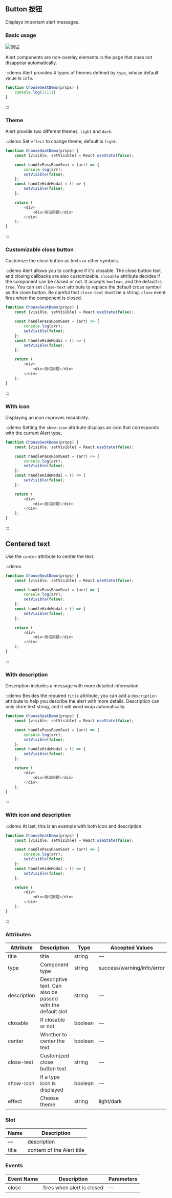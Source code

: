 ## Button 按钮

Displays important alert messages.

### Basic usage


![测试](/images/noExpert.png)

Alert components are non-overlay elements in the page that does not disappear automatically.

:::demo Alert provides 4 types of themes defined by `type`, whose default value is `info`.

```js
function ChooseSeatDemo(props) {
    console.log(11111)
}
```

:::

### Theme

Alert provide two different themes, `light` and `dark`.

:::demo Set `effect` to change theme, default is `light`.

```js
function ChooseSeatDemo(props) {
    const [visible, setVisible] = React.useState(false);

    const handlePassRoomSeat = (arr) => {
        console.log(arr);
        setVisible(false);
    };
    const handleHideModal = () => {
        setVisible(false);
    };

    return (
        <div>
            <div>测试问题</div>
        </div>
    );
}
```

:::

### Customizable close button

Customize the close button as texts or other symbols.

:::demo Alert allows you to configure if it's closable. The close button text and closing callbacks are also customizable. `closable` attribute decides if the component can be closed or not. It accepts `boolean`, and the default is `true`. You can set `close-text` attribute to replace the default cross symbol as the close button. Be careful that `close-text` must be a string. `close` event fires when the component is closed.

```js
function ChooseSeatDemo(props) {
    const [visible, setVisible] = React.useState(false);

    const handlePassRoomSeat = (arr) => {
        console.log(arr);
        setVisible(false);
    };
    const handleHideModal = () => {
        setVisible(false);
    };

    return (
        <div>
            <div>测试问题</div>
        </div>
    );
}
```

:::

### With icon

Displaying an icon improves readability.

:::demo Setting the `show-icon` attribute displays an icon that corresponds with the current Alert type.

```js
function ChooseSeatDemo(props) {
    const [visible, setVisible] = React.useState(false);

    const handlePassRoomSeat = (arr) => {
        console.log(arr);
        setVisible(false);
    };
    const handleHideModal = () => {
        setVisible(false);
    };

    return (
        <div>
            <div>测试问题</div>
        </div>
    );
}
```

:::

## Centered text

Use the `center` attribute to center the text.

:::demo

```js
function ChooseSeatDemo(props) {
    const [visible, setVisible] = React.useState(false);

    const handlePassRoomSeat = (arr) => {
        console.log(arr);
        setVisible(false);
    };
    const handleHideModal = () => {
        setVisible(false);
    };

    return (
        <div>
            <div>测试问题</div>
        </div>
    );
}
```

:::

### With description

Description includes a message with more detailed information.

:::demo Besides the required `title` attribute, you can add a `description` attribute to help you describe the alert with more details. Description can only store text string, and it will word wrap automatically.

```js
function ChooseSeatDemo(props) {
    const [visible, setVisible] = React.useState(false);

    const handlePassRoomSeat = (arr) => {
        console.log(arr);
        setVisible(false);
    };
    const handleHideModal = () => {
        setVisible(false);
    };

    return (
        <div>
            <div>测试问题</div>
        </div>
    );
}
```

:::

### With icon and description

:::demo At last, this is an example with both icon and description.

```js
function ChooseSeatDemo(props) {
    const [visible, setVisible] = React.useState(false);

    const handlePassRoomSeat = (arr) => {
        console.log(arr);
        setVisible(false);
    };
    const handleHideModal = () => {
        setVisible(false);
    };

    return (
        <div>
            <div>测试问题</div>
        </div>
    );
}
```

:::

### Attributes

| Attribute   | Description                                                | Type    | Accepted Values            | Default |
| ----------- | ---------------------------------------------------------- | ------- | -------------------------- | ------- |
| title       | title                                                      | string  | —                          | —       |
| type        | Component type                                             | string  | success/warning/info/error | info    |
| description | Descriptive text. Can also be passed with the default slot | string  | —                          | —       |
| closable    | If closable or not                                         | boolean | —                          | true    |
| center      | Whether to center the text                                 | boolean | —                          | false   |
| close-text  | Customized close button text                               | string  | —                          | —       |
| show-icon   | If a type icon is displayed                                | boolean | —                          | false   |
| effect      | Choose theme                                               | string  | light/dark                 | light   |

### Slot

| Name  | Description                |
| ----- | -------------------------- |
| —     | description                |
| title | content of the Alert title |

### Events

| Event Name | Description                | Parameters |
| ---------- | -------------------------- | ---------- |
| close      | fires when alert is closed | —          |
